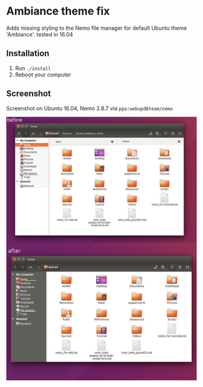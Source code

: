 # Ambiance theme fix
Adds missing styling to the Nemo file manager for default Ubuntu theme 'Ambiance'. tested in 16.04

## Installation
1. Run `./install`
2. Reboot your computer

## Screenshot
Screenshot on Ubuntu 16.04, Nemo 2.8.7 via ```ppa:webupd8team/nemo``` 

![screenshot](screenshot.jpg?raw=true)


